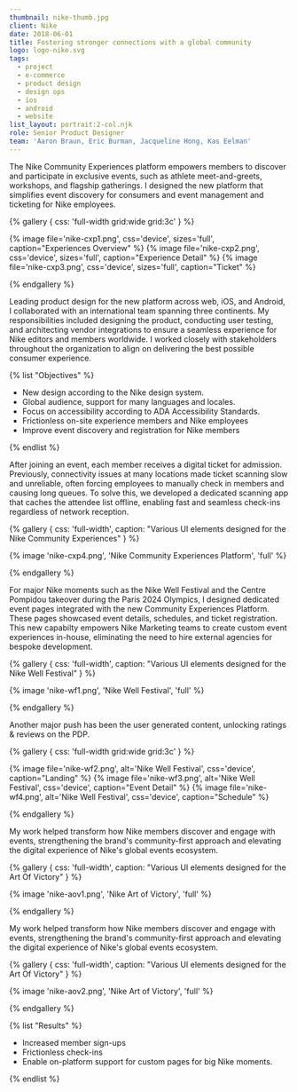 ```yaml
---
thumbnail: nike-thumb.jpg
client: Nike
date: 2018-06-01
title: Fostering stronger connections with a global community
logo: logo-nike.svg
tags:
  - project
  - e-commerce
  - product design
  - design ops
  - ios
  - android
  - website
list_layout: portrait:2-col.njk
role: Senior Product Designer
team: 'Aaron Braun, Eric Burman, Jacqueline Hong, Kas Eelman'
---
```


The Nike Community Experiences platform empowers members to discover and participate in exclusive events, such as athlete meet-and-greets, workshops, and flagship gatherings. I designed the new platform that simplifies event discovery for consumers and event management and ticketing for Nike employees.

{% gallery {
  css: 'full-width grid:wide grid:3c'
} %}

{% image file='nike-cxp1.png', css='device', sizes='full', caption="Experiences Overview" %}
{% image file='nike-cxp2.png', css='device', sizes='full', caption="Experience Detail" %}
{% image file='nike-cxp3.png', css='device', sizes='full', caption="Ticket" %}

{% endgallery %}

Leading product design for the new platform across web, iOS, and Android, I collaborated with an international team spanning three continents. My responsibilities included designing the product, conducting user testing, and architecting vendor integrations to ensure a seamless experience for Nike editors and members worldwide. I worked closely with stakeholders throughout the organization to align on delivering the best possible consumer experience.

{% list "Objectives" %}

- New design according to the Nike design system.
- Global audience, support for many languages and locales.
- Focus on accessibility according to ADA Accessibility Standards.
- Frictionless on-site experience members and Nike employees
- Improve event discovery and registration for Nike members

{% endlist %}

After joining an event, each member receives a digital ticket for admission. Previously, connectivity issues at many locations made ticket scanning slow and unreliable, often forcing employees to manually check in members and causing long queues. To solve this, we developed a dedicated scanning app that caches the attendee list offline, enabling fast and seamless check-ins regardless of network reception.

{% gallery {
 css: 'full-width',
 caption: "Various UI elements designed for the Nike Community Experiences"
} %}

{% image 'nike-cxp4.png', 'Nike Community Experiences Platform', 'full' %}

{% endgallery %}

For major Nike moments such as the Nike Well Festival and the Centre Pompidou takeover during the Paris 2024 Olympics, I designed dedicated event pages integrated with the new Community Experiences Platform. These pages showcased event details, schedules, and ticket registration. This new capabilty empowers Nike Marketing teams to create custom event experiences in-house, eliminating the need to hire external agencies for bespoke development.

{% gallery {
  css: 'full-width',
  caption: "Various UI elements designed for the Nike Well Festival"
} %}

{% image 'nike-wf1.png', 'Nike Well Festival', 'full' %}

{% endgallery %}

Another major push has been the user generated content, unlocking ratings & reviews on the PDP.

{% gallery {
 css: 'full-width grid:wide grid:3c'
} %}

{% image file='nike-wf2.png', alt='Nike Well Festival', css='device', caption="Landing" %}
{% image file='nike-wf3.png', alt='Nike Well Festival', css='device', caption="Event Detail" %}
{% image file='nike-wf4.png', alt='Nike Well Festival', css='device', caption="Schedule" %}

{% endgallery %}

My work helped transform how Nike members discover and engage with events, strengthening the brand's community-first approach and elevating the digital experience of Nike's global events ecosystem.

{% gallery {
  css: 'full-width',
  caption: "Various UI elements designed for the Art Of Victory"
} %}

{% image 'nike-aov1.png', 'Nike Art of Victory', 'full' %}

{% endgallery %}

My work helped transform how Nike members discover and engage with events, strengthening the brand's community-first approach and elevating the digital experience of Nike's global events ecosystem.

{% gallery {
  css: 'full-width',
  caption: "Various UI elements designed for the Art Of Victory"
} %}

{% image 'nike-aov2.png', 'Nike Art of Victory', 'full' %}

{% endgallery %}

{% list "Results" %}

- Increased member sign-ups
- Frictionless check-ins
- Enable on-platform support for custom pages for big Nike moments.

{% endlist %}

